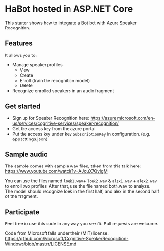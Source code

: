 ﻿# HaBot hosted in ASP.NET Core
This starter shows how to integrate a Bot bot with Azure Speaker Recognition.


## Features

It allows you to:
- Manage speaker profiles
  - View
  - Create
  - Enroll (train the recognition model)
  - Delete
- Recognize enrolled speakers in an audio fragment

## Get started

- Sign up for Speaker Recognition here: https://azure.microsoft.com/en-us/services/cognitive-services/speaker-recognition/
- Get the access key from the azure portal
- Put the access key under key `SubscriptionKey` in configuration. (e.g. appsettings.json)


## Sample audio

The sample comes with sample wav files, taken from this talk here:
https://www.youtube.com/watch?v=AJcuX7QvIgM


You can use the files named `loek1.wav`+ `loek2.wav` & `alex1.wav` + `alex2.wav` to enroll two profiles.
After that, use the file named both.wav to analyze. 
The model should recognize loek in the first half, and alex in the second half of the fragment.

## Participate

Feel free to use this code in any way you see fit.
Pull requests are welcome.

Code from Microsoft falls under their (MIT) license.
https://github.com/Microsoft/Cognitive-SpeakerRecognition-Windows/blob/master/LICENSE.md

